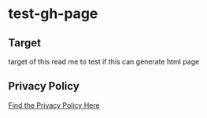 # test-gh-page

## Target
target of this read me to test if this can generate html page

## Privacy Policy
[Find the Privacy Policy Here](./PrivacyPolicy.md)
